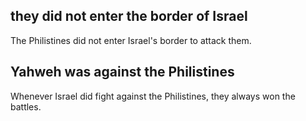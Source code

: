 ## they did not enter the border of Israel ##

The Philistines did not enter Israel's border to attack them.

## Yahweh was against the Philistines ##

Whenever Israel did fight against the Philistines, they always won the battles.